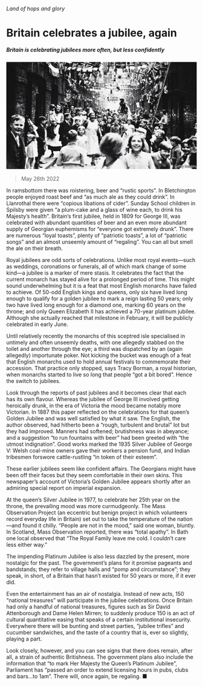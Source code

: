 ###### Land of hops and glory

# Britain celebrates a jubilee, again 

##### Britain is celebrating jubilees more often, but less confidently 

![image](images/20220528_BRP003.jpg) 

> May 26th 2022 

In ramsbottom there was roistering, beer and “rustic sports”. In Bletchington people enjoyed roast beef and “as much ale as they could drink”. In Llanrothal there were “copious libations of cider”. Sunday School children in Spilsby were given “a plum-cake and a glass of wine each, to drink his Majesty’s health”. Britain’s first jubilee, held in 1809 for George III, was celebrated with abundant quantities of beer and an even more abundant supply of Georgian euphemisms for “everyone got extremely drunk”. There are numerous “loyal toasts”, plenty of “patriotic toasts”, a lot of “patriotic songs” and an almost unseemly amount of “regaling”. You can all but smell the ale on their breath. 

Royal jubilees are odd sorts of celebrations. Unlike most royal events—such as weddings, coronations or funerals, all of which mark change of some kind—a jubilee is a marker of mere stasis. It celebrates the fact that the current monarch has stayed alive for a prolonged period of time. This might sound underwhelming but it is a feat that most English monarchs have failed to achieve. Of 50-odd English kings and queens, only six have lived long enough to qualify for a golden jubilee to mark a reign lasting 50 years; only two have lived long enough for a diamond one, marking 60 years on the throne; and only Queen Elizabeth II has achieved a 70-year platinum jubilee. Although she actually reached that milestone in February, it will be publicly celebrated in early June. 

Until relatively recently the monarchs of this sceptred isle specialised in untimely and often unseemly deaths, with one allegedly stabbed on the toilet and another through the eye; a third was dispatched by an (again allegedly) importunate poker. Not kicking the bucket was enough of a feat that English monarchs used to hold annual festivals to commemorate their accession. That practice only stopped, says Tracy Borman, a royal historian, when monarchs started to live so long that people “got a bit bored”. Hence the switch to jubilees. 

Look through the reports of past jubilees and it becomes clear that each has its own flavour. Whereas the jubilee of George III involved getting heroically drunk, in the era of Victoria the mood became notably more Victorian. In 1887 this paper reflected on the celebrations for that queen’s Golden Jubilee and was well satisfied by what it saw. The English, the author observed, had hitherto been a “rough, turbulent and brutal” lot but they had improved. Manners had softened; brutishness was in abeyance; and a suggestion “to run fountains with beer” had been greeted with “the utmost indignation”. Good works marked the 1935 Silver Jubilee of George V: Welsh coal-mine owners gave their workers a pension fund, and Indian tribesmen forswore cattle-rustling “in token of their esteem”. 

These earlier jubilees seem like confident affairs. The Georgians might have been off their faces but they seem comfortable in their own skins. This newspaper’s account of Victoria’s Golden Jubilee appears shortly after an admiring special report on imperial expansion. 

At the queen’s Silver Jubilee in 1977, to celebrate her 25th year on the throne, the prevailing mood was more curmudgeonly. The Mass Observation Project (an eccentric but benign project in which volunteers record everyday life in Britain) set out to take the temperature of the nation—and found it chilly. “People are not in the mood,” said one woman, bluntly. In Scotland, Mass Observation reported, there was “total apathy”. In Bath one local observed that “The Royal Family leave me cold. I couldn’t care less either way.” 

The impending Platinum Jubilee is also less dazzled by the present, more nostalgic for the past. The government’s plans for it promise pageants and bandstands; they refer to village halls and “pomp and circumstance”; they speak, in short, of a Britain that hasn’t existed for 50 years or more, if it ever did. 

Even the entertainment has an air of nostalgia. Instead of new acts, 150 “national treasures” will participate in the jubilee celebrations. Once Britain had only a handful of national treasures, figures such as Sir David Attenborough and Dame Helen Mirren; to suddenly produce 150 is an act of cultural quantitative easing that speaks of a certain institutional insecurity. Everywhere there will be bunting and street parties, “jubilee trifles” and cucumber sandwiches, and the taste of a country that is, ever so slightly, playing a part. 

Look closely, however, and you can see signs that there does remain, after all, a strain of authentic Britishness. The government plans also include the information that “to mark Her Majesty the Queen’s Platinum Jubilee”, Parliament has “passed an order to extend licensing hours in pubs, clubs and bars…to 1am”. There will, once again, be regaling. ■

